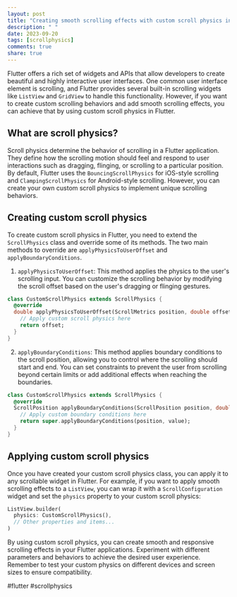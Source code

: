 ```yaml
---
layout: post
title: "Creating smooth scrolling effects with custom scroll physics in Flutter"
description: " "
date: 2023-09-20
tags: [scrollphysics]
comments: true
share: true
---
```


Flutter offers a rich set of widgets and APIs that allow developers to create beautiful and highly interactive user interfaces. One common user interface element is scrolling, and Flutter provides several built-in scrolling widgets like `ListView` and `GridView` to handle this functionality. However, if you want to create custom scrolling behaviors and add smooth scrolling effects, you can achieve that by using custom scroll physics in Flutter.

## What are scroll physics?

Scroll physics determine the behavior of scrolling in a Flutter application. They define how the scrolling motion should feel and respond to user interactions such as dragging, flinging, or scrolling to a particular position. By default, Flutter uses the `BouncingScrollPhysics` for iOS-style scrolling and `ClampingScrollPhysics` for Android-style scrolling. However, you can create your own custom scroll physics to implement unique scrolling behaviors.

## Creating custom scroll physics

To create custom scroll physics in Flutter, you need to extend the `ScrollPhysics` class and override some of its methods. The two main methods to override are `applyPhysicsToUserOffset` and `applyBoundaryConditions`. 

1. `applyPhysicsToUserOffset`: This method applies the physics to the user's scrolling input. You can customize the scrolling behavior by modifying the scroll offset based on the user's dragging or flinging gestures.

```dart
class CustomScrollPhysics extends ScrollPhysics {
  @override
  double applyPhysicsToUserOffset(ScrollMetrics position, double offset) {
    // Apply custom scroll physics here
    return offset;
  }
}
```

2. `applyBoundaryConditions`: This method applies boundary conditions to the scroll position, allowing you to control where the scrolling should start and end. You can set constraints to prevent the user from scrolling beyond certain limits or add additional effects when reaching the boundaries.

```dart
class CustomScrollPhysics extends ScrollPhysics {
  @override
  ScrollPosition applyBoundaryConditions(ScrollPosition position, double value) {
    // Apply custom boundary conditions here
    return super.applyBoundaryConditions(position, value);
  }
}
```

## Applying custom scroll physics

Once you have created your custom scroll physics class, you can apply it to any scrollable widget in Flutter. For example, if you want to apply smooth scrolling effects to a `ListView`, you can wrap it with a `ScrollConfiguration` widget and set the `physics` property to your custom scroll physics:

```dart
ListView.builder(
  physics: CustomScrollPhysics(),
  // Other properties and items...
)
```

By using custom scroll physics, you can create smooth and responsive scrolling effects in your Flutter applications. Experiment with different parameters and behaviors to achieve the desired user experience. Remember to test your custom physics on different devices and screen sizes to ensure compatibility.

#flutter #scrollphysics